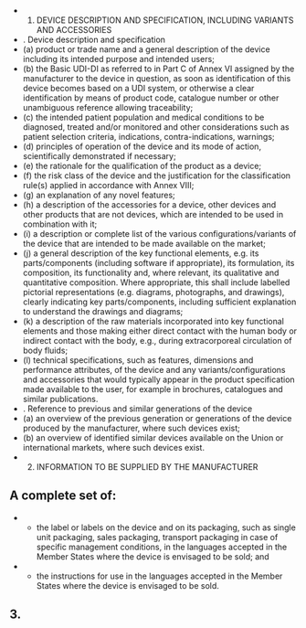 - 1. DEVICE DESCRIPTION AND SPECIFICATION, INCLUDING VARIANTS AND ACCESSORIES
- .   Device description and specification
- (a)   product  or  trade  name  and  a  general  description  of  the  device  including  its  intended  purpose  and  intended users;
- (b)   the  Basic  UDI-DI  as  referred  to  in  Part  C  of  Annex  VI  assigned  by  the  manufacturer  to  the  device  in  question, as  soon  as  identification  of  this  device  becomes  based  on  a  UDI  system,  or  otherwise  a  clear  identification  by means of product code, catalogue number or other unambiguous reference allowing traceability;
- (c)   the  intended  patient  population  and  medical  conditions  to  be  diagnosed,  treated  and/or  monitored  and  other considerations such as patient selection criteria, indications, contra-indications, warnings;
- (d)   principles of operation of  the device and its mode of action, scientifically demonstrated if necessary;
- (e)   the  rationale for  the qualification of  the product as a device;
- (f) the  risk class of the  device  and  the  justification  for the  classification  rule(s)  applied  in  accordance  with Annex VIII;
- (g)   an  explanation of any novel features;
- (h)   a  description  of  the  accessories  for  a  device,  other  devices  and  other  products  that  are  not  devices,  which  are intended to be used in combination with it;
- (i) a  description  or  complete  list  of  the  various  configurations/variants  of  the  device  that  are  intended  to  be  made available on the market;
- (j) a general description of the key functional elements, e.g. its parts/components (including software if appropriate), its formulation, its composition, its functionality and, where relevant, its qualitative and quantitative  composition.  Where  appropriate,  this  shall  include  labelled  pictorial  representations  (e.g.  diagrams, photographs,  and  drawings), clearly indicating key  parts/components,  including sufficient explanation to understand the drawings and diagrams;
- (k)   a  description  of  the  raw  materials  incorporated  into  key  functional  elements  and  those  making  either  direct contact  with  the  human  body or  indirect  contact  with  the  body,  e.g.,  during  extracorporeal  circulation  of  body fluids;
- (l) technical specifications,  such  as  features,  dimensions  and  performance  attributes,  of the  device  and  any variants/configurations  and  accessories  that  would  typically  appear  in  the  product  specification  made  available to the user, for example in brochures, catalogues and similar publications.
- .   Reference to previous and similar generations of the device
- (a)   an  overview of  the  previous  generation or  generations  of  the  device  produced  by the manufacturer,  where such devices exist;
- (b)   an  overview  of  identified  similar  devices  available  on  the  Union  or  international  markets,  where  such  devices exist.
- 2. INFORMATION TO BE SUPPLIED BY THE MANUFACTURER
## A complete set of:
- -  the  label  or  labels  on  the  device  and  on  its  packaging,  such  as  single  unit  packaging,  sales  packaging,  transport packaging in case of specific management conditions, in the languages accepted in the Member States where the device is envisaged to be sold; and
- -  the  instructions  for  use  in  the  languages  accepted  in  the  Member  States  where  the  device  is  envisaged  to  be sold.
## 3. 